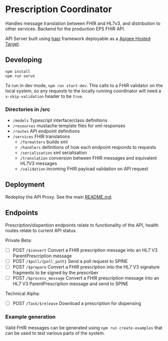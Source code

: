 # Prescription Coordinator
Handles message translation between FHIR and HL7v3, and distribution to other services.
Backend for the production EPS FHIR API.

API Server built using [hapi](https://hapi.dev/) framework deployable as a [Apigee Hosted Target](https://docs.apigee.com/api-platform/hosted-targets/hosted-targets-overview).

## Developing
```
npm install
npm run serve
```

To run in dev mode, `npm run start-dev`.
This calls to a FHIR validator on the local system, so any requests to the locally running coordinator will need a `x-skip-validation` header to be `true`.

### Directories in /src
- `/models` Typescript interface/class definitions
- `/resources` mustache template files for xml responses
- `/routes` API endpoint definitions
- `/services` FHIR translations
  - `/formatters` builds xml
  - `/handlers` definitions of how each endpoint responds to requests
  - `/serialisation` xml serialisation
  - `/translation` conversion between FHIR messages and equivalent HL7V3 messages
  - `/validation` incoming FHIR payload validation on API request

## Deployment
Redeploy the API Proxy. See the main [README.md](../README.md).

## Endpoints
Prescription/dispention endpoints relate to functionality of the API, health routes relate to current API status.

Private Beta:
- [ ] POST `/$convert` Convert a FHIR prescription message into an HL7 V3 ParentPrescription message
- [ ] POST `/$poll/{poll_path}` Send a poll request to SPINE
- [ ] POST `/$prepare` Convert a FHIR prescription into the HL7 V3 signature fragments to be signed by the prescriber
- [ ] POST `/$process_message` Convert a FHIR prescription message into an HL7 V3 ParentPrescription message and send to SPINE

Technical Alpha:
- [ ] POST `/Task/$release` Download a prescription for dispensing

### Example generation
Valid FHIR messages can be generated using `npm run create-examples` that can be used to test various parts of the system.
